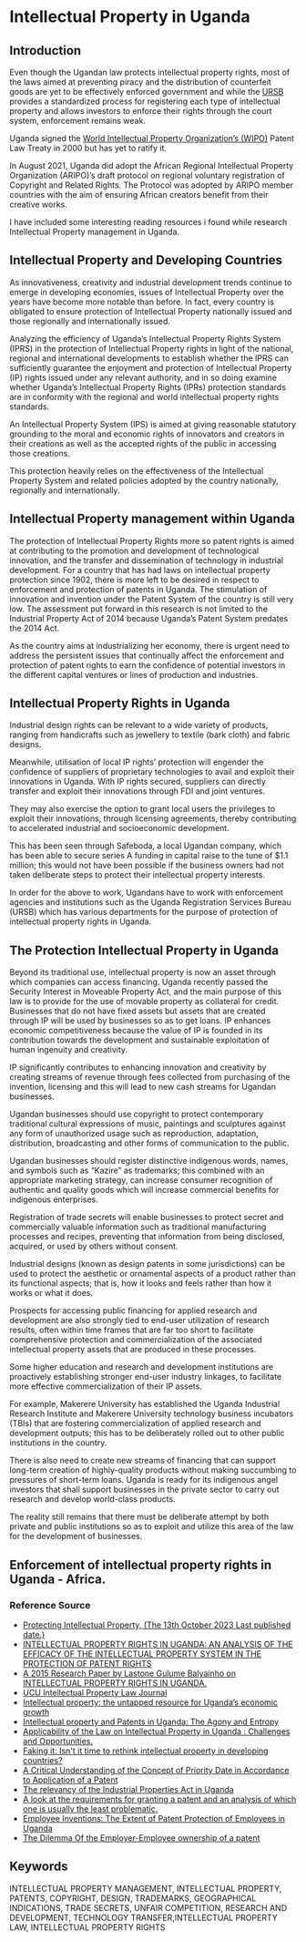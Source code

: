 # Intellectual Property in Uganda

## Introduction

Even though the Ugandan law protects intellectual property rights, most of the laws aimed at preventing piracy and the distribution of counterfeit goods are yet to be effectively enforced government and while the [URSB]() provides a standardized process for registering each type of intellectual property and allows investors to enforce their rights through the court system, enforcement remains weak.

Uganda signed the [World Intellectual Property Organization’s (WIPO)](https://www.wipo.int/portal/en/index.html) Patent Law Treaty in 2000 but has yet to ratify it. 

In August 2021, Uganda did adopt the African Regional Intellectual Property Organization (ARIPO)’s draft protocol on regional voluntary registration of Copyright and Related Rights.  The Protocol was adopted by ARIPO member countries with the aim of ensuring African creators benefit from their creative works.

I have included some interesting reading resources i found while research Intellectual Property management in Uganda.

## Intellectual Property and Developing Countries

As innovativeness, creativity and industrial development trends continue to emerge in developing economies, issues of Intellectual Property over the years have become more notable than before. In fact, every country is obligated to ensure protection of Intellectual Property nationally issued and those regionally and internationally issued.

Analyzing the efficiency of Uganda’s Intellectual Property Rights System (IPRS) in the protection of Intellectual Property rights in light of the national, regional and international developments to  establish whether the IPRS can sufficiently guarantee the enjoyment and protection of Intellectual Property (IP) rights issued under any relevant authority, and in so doing examine whether Uganda’s Intellectual Property Rights (IPRs) protection standards are in conformity with the regional and world intellectual property rights standards.

An Intellectual Property System (IPS) is aimed at giving reasonable statutory grounding to the moral and economic rights of innovators and creators in their creations as well as the accepted rights of the public in accessing those creations.

This protection heavily relies on the effectiveness of the Intellectual Property System and related policies adopted by the country nationally, regionally and internationally.

## Intellectual Property management within Uganda

The protection of Intellectual Property Rights more so patent rights is aimed at contributing to the promotion and development of technological innovation, and the transfer and dissemination of technology in industrial development. For a country that has had laws on intellectual property protection since 1902, there is more left to be desired in respect to enforcement and protection of patents in Uganda. The stimulation of innovation and invention under the Patent System of the country is still very low. The assessment put forward in this research is not limited to the Industrial Property Act of 2014 because Uganda’s Patent System predates the 2014 Act.

As the country aims at industrializing her economy, there is urgent need to address the persistent issues that continually affect the enforcement and protection of patent rights to earn the confidence of potential investors in the different capital ventures or lines of production and industries.

## Intellectual Property Rights in Uganda

Industrial design rights can be relevant to a wide variety of products, ranging from handicrafts such as jewellery to textile (bark cloth) and fabric designs.

Meanwhile, utilisation of local IP rights’ protection will engender the confidence of suppliers of proprietary technologies to avail and exploit their innovations in Uganda. With IP rights secured, suppliers can directly transfer and exploit their innovations through FDI and joint ventures.

They may also exercise the option to grant local users the privileges to exploit their innovations, through licensing agreements, thereby contributing to accelerated industrial and socioeconomic development.

This has been seen through Safeboda, a local Ugandan company, which has been able to secure series A funding in capital raise to the tune of $1.1 million; this would not have been possible if the business owners had not taken deliberate steps to protect their intellectual property interests.

In order for the above to work, Ugandans have to work with enforcement agencies and institutions such as the Uganda Registration Services Bureau (URSB) which has various departments for the purpose of protection of intellectual property rights in Uganda.

## The Protection Intellectual Property in Uganda

Beyond its traditional use, intellectual property is now an asset through which companies can access financing. Uganda recently passed the Security Interest in Moveable Property Act, and the main purpose of this law is to provide for the use of movable property as collateral for credit. Businesses that do not have fixed assets but assets that are created through IP will be used by businesses so as to get loans. IP enhances economic competitiveness because the value of IP is founded in its contribution towards the development and sustainable exploitation of human ingenuity and creativity.

IP significantly contributes to enhancing innovation and creativity by creating streams of revenue through fees collected from purchasing of the invention, licensing and this will lead to new cash streams for Ugandan businesses.

Ugandan businesses should use copyright to protect contemporary traditional cultural expressions of music, paintings and sculptures against any form of unauthorized usage such as reproduction, adaptation, distribution, broadcasting and other forms of communication to the public.

Ugandan businesses should register distinctive indigenous words, names, and symbols such as “Kazire” as trademarks; this combined with an appropriate marketing strategy, can increase consumer recognition of authentic and quality goods which will increase commercial benefits for indigenous enterprises.

Registration of trade secrets will enable businesses to protect secret and commercially valuable information such as traditional manufacturing processes and recipes, preventing that information from being disclosed, acquired, or used by others without consent.

Industrial designs (known as design patents in some jurisdictions) can be used to protect the aesthetic or ornamental aspects of a product rather than its functional aspects; that is, how it looks and feels rather than how it works or what it does.

Prospects for accessing public financing for applied research and development are also strongly tied to end-user utilization of research results, often within time frames that are far too short to facilitate comprehensive protection and commercialization of the associated intellectual property assets that are produced in these processes.

Some higher education and research and development institutions are proactively establishing stronger end-user industry linkages, to facilitate more effective commercialization of their IP assets.

For example, Makerere University has established the Uganda Industrial Research Institute and Makerere University technology business incubators (TBIs) that are fostering commercialization of applied research and development outputs; this has to be deliberately rolled out to other public institutions in the country.

There is also need to create new streams of financing that can support long-term creation of highly-quality products without making succumbing to pressures of short-term loans. Uganda is ready for its indigenous angel investors that shall support businesses in the private sector to carry out research and develop world-class products.

The reality still remains that there must be deliberate attempt by both private and public institutions so as to exploit and utilize this area of the law for the development of businesses.



## Enforcement of intellectual property rights in Uganda - Africa.

### Reference Source

* [Protecting Intellectual Property, (The 13th October 2023 Last published date.)](https://www.trade.gov/country-commercial-guides/uganda-protecting-intellectual-property)
* [INTELLECTUAL PROPERTY RIGHTS IN UGANDA: AN ANALYSIS OF THE EFFICACY OF THE INTELLECTUAL PROPERTY SYSTEM IN THE PROTECTION OF PATENT RIGHTS](https://www.linkedin.com/pulse/intellectual-property-rights-uganda-analysis-efficacy-lastone/)
* [A 2015 Research Paper by Lastone Gulume Balyainho on INTELLECTUAL PROPERTY RIGHTS IN UGANDA.](https://www.academia.edu/31572414/INTELLECTUAL_PROPERTY_RIGHTS_IN_UGANDA_AN_ANALYSIS_OF_THE_EFFICACY_OF_THE_INTELLECTUAL_PROPERTY_SYSTEM_IN_THE_PROTECTION_OF_PATENT_RIGHTS)
* [UCU Intellectual Property Law Journal](https://ucu-ipwatchdog.blogspot.com/)
* [Intellectual property: the untapped resource for Uganda’s economic growth](https://observer.ug/viewpoint/77794-intellectual-property-the-untapped-resource-for-uganda-s-economic-growth)
* [Intellectual property and Patents in Uganda: The Agony and Entropy](https://ucu-ipwatchdog.blogspot.com/2014/11/intellectual-property-and-patents-in.html)
* [Applicability of the Law on Intellectual Property in Uganda : Challenges and Opportunities.](https://ucu-ipwatchdog.blogspot.com/2014/11/the-legal-measures-on-applicability-of.html)
* [Faking it: Isn't it time to rethink intellectual property in developing countries?](https://ucu-ipwatchdog.blogspot.com/2014/12/faking-it-isnt-it-time-to-rethink.html)
* [A Critical Understanding of the Concept of Priority Date in Accordance to Application of a Patent](https://ucu-ipwatchdog.blogspot.com/2014/11/a-critical-understanding-of-concept-of.html)
* [The relevancy of the Industrial Properties Act in Uganda](https://ucu-ipwatchdog.blogspot.com/2014/11/the-relevancy-of-industrial-properties.html)
* [A look at the requirements for granting a patent and an analysis of which one is usually the least problematic.](https://ucu-ipwatchdog.blogspot.com/2014/11/a-look-at-requirements-for-granting-of.html)
* [Employee Inventions: The Extent of Patent Protection of Employees in Uganda](https://ucu-ipwatchdog.blogspot.com/2014/12/employee-inventions-extent-of-patent.html)
* [The Dilemma Of the Employer-Employee ownership of a patent](https://ucu-ipwatchdog.blogspot.com/2014/11/the-dilemma-of-employer-employee.html)
  
## Keywords  

INTELLECTUAL PROPERTY MANAGEMENT, INTELLECTUAL PROPERTY, PATENTS, COPYRIGHT, DESIGN, TRADEMARKS, 
GEOGRAPHICAL INDICATIONS, TRADE SECRETS, UNFAIR COMPETITION,
 RESEARCH AND DEVELOPMENT, TECHNOLOGY TRANSFER,INTELLECTUAL PROPERTY LAW, INTELLECTUAL PROPERTY RIGHTS